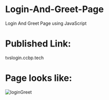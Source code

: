 # Login-And-Greet-Page
Login And Greet Page using JavaScript

# Published Link:
tvslogin.ccbp.tech

# Page looks like:
![loginGreet](https://github.com/peninsula101/Login-And-Greet-Page/assets/108569220/91676ffe-e881-4506-84cc-824d15bda22f)
